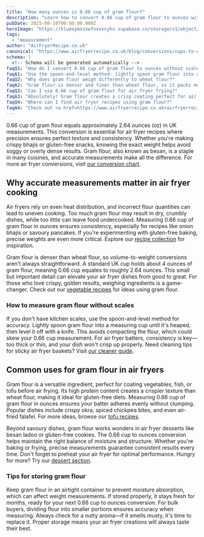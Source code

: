 ```yaml
---
title: "How many ounces is 0.66 cup of gram flour?"
description: "Learn how to convert 0.66 cup of gram flour to ounces with our easy guide—perfect for air fryer recipes and precise baking!"
pubDate: 2025-08-10T00:00:00.000Z
heroImage: "https://klueoymssxwfnxsvcyhv.supabase.co/storage/v1/object/public/Shmucket/how-many-ounces-is-0-66-cup-of-gram-flour.webp"
tags:
  - "measurement"
author: "AirFryerRecipe.co.uk"
canonical: "https://www.airfryerrecipe.co.uk/blog/conversions/cups-to-ounces/how-many-ounces-is-0-66-cup-of-gram-flour"
schema: |
  <!-- Schema will be generated automatically -->
faqQ1: "How do I convert 0.66 cup of gram flour to ounces without scales?"
faqA1: "Use the spoon-and-level method: lightly spoon gram flour into a measuring cup until it's heaped, then level it off with a knife. This ensures accuracy close to weighing scales. For 0.66 cup, aim for roughly 2.64 ounces (oz) in UK measurements."
faqQ2: "Why does gram flour weigh differently to wheat flour?"
faqA2: "Gram flour is denser and finer than wheat flour, so it packs more tightly into a cup. This means 0.66 cup of gram flour weighs more than the same volume of wheat flour. Always check conversions for specific recipes, especially in air fryers where texture matters."
faqQ3: "Can I use 0.66 cup of gram flour for air fryer frying?"
faqA3: "Absolutely! Gram flour creates a crisp coating perfect for air frying. Measuring 0.66 cup (about 2.64 oz) ensures even coverage without excess batter. Try it with vegetables, tofu, or fish for golden, crunchy results every time."
faqQ4: "Where can I find air fryer recipes using gram flour?"
faqA4: "Check out <a href=https://www.airfryerrecipe.co.uk>airfryerrecipe.co.uk</a> for a range of dishes, from savoury snacks to desserts. Our <a href=https://www.airfryerrecipe.co.uk/recipe-category/vegetables>vegetable section</a> and <a href=https://www.airfryerrecipe.co.uk/recipe-category/tofu>tofu recipes</a> feature plenty of gram flour ideas."
---
```

<p>0.66 cup of gram flour equals approximately 2.64 ounces (oz) in UK measurements. This conversion is essential for air fryer recipes where precision ensures perfect texture and consistency. Whether you're making crispy bhajis or gluten-free snacks, knowing the exact weight helps avoid soggy or overly dense results. Gram flour, also known as besan, is a staple in many cuisines, and accurate measurements make all the difference. For more air fryer conversions, visit <a href=https://www.airfryerrecipe.co.uk/air-fryer-conversion-chart>our conversion chart</a>.</p>  

<h2>Why accurate measurements matter in air fryer cooking</h2>  
<p>Air fryers rely on even heat distribution, and incorrect flour quantities can lead to uneven cooking. Too much gram flour may result in dry, crumbly dishes, while too little can leave food undercooked. Measuring 0.66 cup of gram flour in ounces ensures consistency, especially for recipes like onion bhajis or savoury pancakes. If you're experimenting with gluten-free baking, precise weights are even more critical. Explore our <a href=https://www.airfryerrecipe.co.uk/recipes>recipe collection</a> for inspiration.</p>  

<p>Gram flour is denser than wheat flour, so volume-to-weight conversions aren't always straightforward. A standard UK cup holds about 4 ounces of gram flour, meaning 0.66 cup equates to roughly 2.64 ounces. This small but important detail can elevate your air fryer dishes from good to great. For those who love crispy, golden results, weighing ingredients is a game-changer. Check out our <a href=https://www.airfryerrecipe.co.uk/recipe-category/vegetables>vegetable recipes</a> for ideas using gram flour.</p>  

<h3>How to measure gram flour without scales</h3>  
<p>If you don't have kitchen scales, use the spoon-and-level method for accuracy. Lightly spoon gram flour into a measuring cup until it's heaped, then level it off with a knife. This avoids compacting the flour, which could skew your 0.66 cup measurement. For air fryer batters, consistency is key—too thick or thin, and your dish won't crisp up properly. Need cleaning tips for sticky air fryer baskets? Visit <a href=https://www.airfryerrecipe.co.uk/air-fryer-cleaner>our cleaner guide</a>.</p>  

<h2>Common uses for gram flour in air fryers</h2>  
<p>Gram flour is a versatile ingredient, perfect for coating vegetables, fish, or tofu before air frying. Its high protein content creates a crispier texture than wheat flour, making it ideal for gluten-free diets. Measuring 0.66 cup of gram flour in ounces ensures your batter adheres evenly without clumping. Popular dishes include crispy okra, spiced chickpea bites, and even air-fried falafel. For more ideas, browse our <a href=https://www.airfryerrecipe.co.uk/recipe-category/tofu>tofu recipes</a>.</p>  

<p>Beyond savoury dishes, gram flour works wonders in air fryer desserts like besan ladoo or gluten-free cookies. The 0.66 cup to ounces conversion helps maintain the right balance of moisture and structure. Whether you're baking or frying, precise measurements guarantee consistent results every time. Don't forget to preheat your air fryer for optimal performance. Hungry for more? Try our <a href=https://www.airfryerrecipe.co.uk/recipe-category/dessert>dessert section</a>.</p>  

<h3>Tips for storing gram flour</h3>  
<p>Keep gram flour in an airtight container to prevent moisture absorption, which can affect weight measurements. If stored properly, it stays fresh for months, ready for your next 0.66 cup to ounces conversion. For bulk buyers, dividing flour into smaller portions ensures accuracy when measuring. Always check for a nutty aroma—if it smells musty, it's time to replace it. Proper storage means your air fryer creations will always taste their best.</p>
